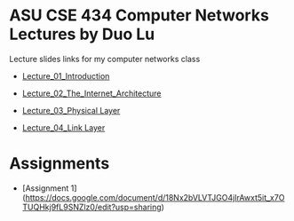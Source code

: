 # ASU CSE 434 Computer Networks Lectures by Duo Lu
Lecture slides links for my computer networks class


* [Lecture_01_Introduction](https://docs.google.com/presentation/d/176RSe3LdyvLN_hiHkxfXF6rlcNIvzPCduzMOb4VeQrQ/edit?usp=sharing)

* [Lecture_02_The_Internet_Architecture](https://docs.google.com/presentation/d/11p_kqocfcX9zYVuOBRnirM-lOwUiq8YhLJ1QaG_jNXs/edit?usp=sharing)

* [Lecture_03_Physical Layer](https://docs.google.com/presentation/d/1JPw9jtaDCpUVmN33ktab8oUEiURrYqA-h4CbOOn7XAs/edit?usp=sharing)

* [Lecture_04_Link Layer](https://docs.google.com/presentation/d/1l6aQKHk-nUS-b5PtGkV4zGoYKDeMHVvbTCsgfxpEr18/edit?usp=sharing)


# Assignments

* [Assignment 1] (https://docs.google.com/document/d/18Nx2bVLVTJGO4jIrAwxt5it_x7OTUQHkj9fL9SNZlz0/edit?usp=sharing)


